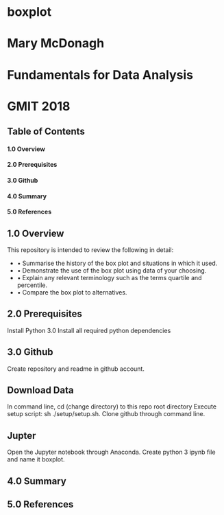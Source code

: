 # boxplot
# Mary McDonagh
# Fundamentals for Data Analysis
# GMIT 2018


## Table of Contents
#### 1.0 Overview
#### 2.0 Prerequisites
#### 3.0 Github
#### 4.0 Summary
#### 5.0 References

## 1.0 Overview
This repository is intended to review the following in detail:
- • Summarise the history of the box plot and situations in which it used.
- • Demonstrate the use of the box plot using data of your choosing.
- • Explain any relevant terminology such as the terms quartile and percentile.
- • Compare the box plot to alternatives.


## 2.0 Prerequisites
Install Python 3.0
Install all required python dependencies

## 3.0 Github
Create repository and readme in github account.

## Download Data
In command line, cd (change directory) to this repo root directory
Execute setup script: sh ./setup/setup.sh. 
Clone github through command line.

## Jupter
Open the Jupyter notebook through Anaconda.
Create python 3 ipynb file and name it boxplot.

## 4.0 Summary



## 5.0 References



